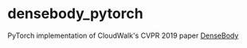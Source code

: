 # densebody_pytorch
PyTorch implementation of CloudWalk's CVPR 2019 paper [DenseBody](https://arxiv.org/abs/1903.10153v3)
